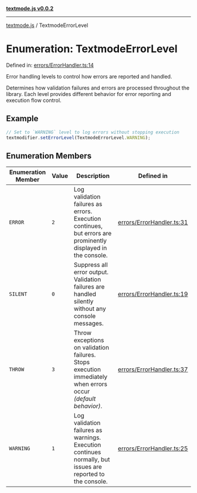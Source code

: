 [**textmode.js v0.0.2**](../README.md)

***

[textmode.js](../README.md) / TextmodeErrorLevel

# Enumeration: TextmodeErrorLevel

Defined in: [errors/ErrorHandler.ts:14](https://github.com/humanbydefinition/textmode.js-dev/blob/b5681e0940ee259e7c3e1b7f6452addade1503bd/src/errors/ErrorHandler.ts#L14)

Error handling levels to control how errors are reported and handled.

Determines how validation failures and errors are processed throughout the library.
Each level provides different behavior for error reporting and execution flow control.

## Example

```ts
// Set to `WARNING` level to log errors without stopping execution
textmodifier.setErrorLevel(TextmodeErrorLevel.WARNING);
```

## Enumeration Members

| Enumeration Member | Value | Description | Defined in |
| ------ | ------ | ------ | ------ |
| <a id="error"></a> `ERROR` | `2` | Log validation failures as errors. Execution continues, but errors are prominently displayed in the console. | [errors/ErrorHandler.ts:31](https://github.com/humanbydefinition/textmode.js-dev/blob/b5681e0940ee259e7c3e1b7f6452addade1503bd/src/errors/ErrorHandler.ts#L31) |
| <a id="silent"></a> `SILENT` | `0` | Suppress all error output. Validation failures are handled silently without any console messages. | [errors/ErrorHandler.ts:19](https://github.com/humanbydefinition/textmode.js-dev/blob/b5681e0940ee259e7c3e1b7f6452addade1503bd/src/errors/ErrorHandler.ts#L19) |
| <a id="throw"></a> `THROW` | `3` | Throw exceptions on validation failures. Stops execution immediately when errors occur *(default behavior)*. | [errors/ErrorHandler.ts:37](https://github.com/humanbydefinition/textmode.js-dev/blob/b5681e0940ee259e7c3e1b7f6452addade1503bd/src/errors/ErrorHandler.ts#L37) |
| <a id="warning"></a> `WARNING` | `1` | Log validation failures as warnings. Execution continues normally, but issues are reported to the console. | [errors/ErrorHandler.ts:25](https://github.com/humanbydefinition/textmode.js-dev/blob/b5681e0940ee259e7c3e1b7f6452addade1503bd/src/errors/ErrorHandler.ts#L25) |
